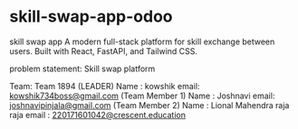 # skill-swap-app-odoo

skill swap app A modern full-stack platform for skill exchange between users. Built with React, FastAPI, and Tailwind CSS.

 problem statement:
 Skill swap platform

Team:
Team 1894
(LEADER)
Name : kowshik
email: kowshik734boss@gmail.com
(Team Member 1) 
Name : Joshnavi
email: joshnavipinjala@gmail.com
(Team Member 2) 
Name : Lional Mahendra raja raja
email : 220171601042@crescent.education
